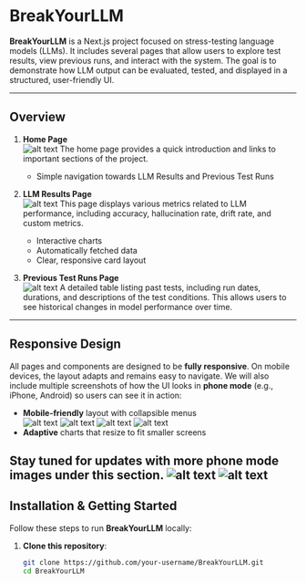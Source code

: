 # BreakYourLLM

**BreakYourLLM** is a Next.js project focused on stress-testing language models (LLMs). It includes several pages that allow users to explore test results, view previous runs, and interact with the system. The goal is to demonstrate how LLM output can be evaluated, tested, and displayed in a structured, user-friendly UI.

---

## Overview

1. **Home Page**  
   ![alt text](./public/image.png)
   The home page provides a quick introduction and links to important sections of the project.  
   - Simple navigation towards LLM Results and Previous Test Runs

2. **LLM Results Page**  
   ![alt text](./public/image2.png)
   This page displays various metrics related to LLM performance, including accuracy, hallucination rate, drift rate, and custom metrics.  
   - Interactive charts  
   - Automatically fetched data  
   - Clear, responsive card layout  

3. **Previous Test Runs Page**  
   ![alt text](image3.png)
   A detailed table listing past tests, including run dates, durations, and descriptions of the test conditions. This allows users to see historical changes in model performance over time.  

---

## Responsive Design

All pages and components are designed to be **fully responsive**. On mobile devices, the layout adapts and remains easy to navigate. We will also include multiple screenshots of how the UI looks in **phone mode** (e.g., iPhone, Android) so users can see it in action:
- **Mobile-friendly** layout with collapsible menus  
![alt text](image.png) ![alt text](image-1.png) ![alt text](image-2.png) ![alt text](image-3.png)
- **Adaptive** charts that resize to fit smaller screens  

Stay tuned for updates with more **phone mode** images under this section.
![alt text](image-4.png) ![alt text](image-5.png)
---

## Installation & Getting Started

Follow these steps to run **BreakYourLLM** locally:

1. **Clone this repository**:
   ```bash
   git clone https://github.com/your-username/BreakYourLLM.git
   cd BreakYourLLM
